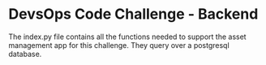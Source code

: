 # DevsOps Code Challenge - Backend

The index.py file contains all the functions needed to support the asset management app for this challenge. They query over a postgresql database.
